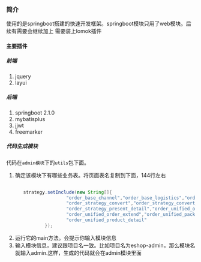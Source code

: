 ### 简介
使用的是springboot搭建的快速开发框架。springboot模块只用了web模块。后续有需要会继续加上
需要装上lomok插件
#### 主要插件
##### 前端 
 1. jquery
 2. layui
##### 后端 
 1. springboot 2.1.0
 2. mybatisplus
 3. jjwt
 4. freemarker
##### 代码生成模块
代码在`admin模块`下的`utils`包下面。
1. 确定该模块下有哪些业务表。将页面表名复制到下面，144行左右
    ```java
       
       strategy.setInclude(new String[]{
                       "order_base_channel","order_base_logistics","order_base_logistics_area",
                       "order_strategy_convert","order_strategy_convert_detail","order_strategy_present",
                       "order_strategy_present_detail","order_unified_order","order_unified_order_detail",
                       "order_unified_order_extend","order_unified_package","order_unified_package_detail",
                       "order_unified_product_detail"
               });
    ```
2. 运行它的main方法。会提示你输入模块信息
3. 输入模块信息，建议跟项目名一致。比如项目名为eshop-admin，那么模块名就输入admin.这样，生成的代码就会在admin模块里面


